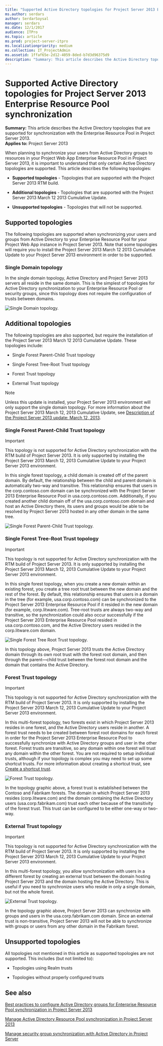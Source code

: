 ```yaml
---
title: "Supported Active Directory topologies for Project Server 2013 Enterprise Resource Pool synchronization"
ms.author: serdars
author: SerdarSoysal
manager: serdars
ms.date: 12/1/2017
audience: ITPro
ms.topic: article
ms.prod: project-server-itpro
ms.localizationpriority: medium
ms.collection: IT_ProjectAdmin
ms.assetid: 1ffaf65e-2d12-4059-8ded-b7d3d96375d9
description: "Summary: This article describes the Active Directory topologies that are supported for synchronization with the Enterprise Resource Pool in Project Server 2013."
---
```


# Supported Active Directory topologies for Project Server 2013 Enterprise Resource Pool synchronization
 
 **Summary:** This article describes the Active Directory topologies that are supported for synchronization with the Enterprise Resource Pool in Project Server 2013.<br/>
**Applies to:** Project Server 2013
  
When planning to synchronize your users from Active Directory groups to resources in your Project Web App Enterprise Resource Pool in Project Server 2013, it is important to understand that only certain Active Directory topologies are supported. This article describes the following topologies:
  
- **Supported topologies** - Topologies that are supported with the Project Server 2013 RTM build.
    
- **Additional topologies** - Topologies that are supported with the Project Server 2013 March 12 2013 Cumulative Update.
    
- **Unsupported topologies** - Topologies that will not be supported.
    
## Supported topologies

The following topologies are supported when synchronizing your users and groups from Active Directory to your Enterprise Resource Pool for your Project Web App instance in Project Server 2013. Note that some topologies will require you to install the Project Server 2013 March 12 2013 Cumulative Update to your Project Server 2013 environment in order to be supported. 
  
### Single Domain topology

In the single domain topology, Active Directory and Project Server 2013 servers all reside in the same domain. This is the simplest of topologies for Active Directory synchronization to your Enterprise Resource Pool or security groups, since this topology does not require the configuration of trusts between domains.
  
![Single Domain topology.](images/ADSyncSingleDomainTopology.jpg)
  
## Additional topologies

The following topologies are also supported, but require the installation of the Project Server 2013 March 12 2013 Cumulative Update. These topologies include:
  
- Single Forest Parent-Child Trust topology
    
- Single Forest Tree-Root Trust topology
    
- Forest Trust topology
    
- External Trust topology
    
> [!NOTE]
> Unless this update is installed, your Project Server 2013 environment will only support the single domain topology. For more information about the Project Server 2013 March 12, 2013 Cumulative Update, see [Description of the Project Server 2013 update: March 12, 2013](https://support.microsoft.com/kb/2768001). 
  
### Single Forest Parent-Child Trust topology

> [!IMPORTANT]
> This topology is not supported for Active Directory synchronization with the RTM build of Project Server 2013. It is only supported by installing the Project Server 2013 March 12, 2013 Cumulative Update to your Project Server 2013 environment. 
  
In this single forest topology, a child domain is created off of the parent domain. By default, the relationship between the child and parent domain is automatically two-way and transitive. This relationship ensures that users in the corp.contoso.com domain can be synchronized with the Project Server 2013 Enterprise Resource Pool in usa.corp.contoso.com. Additionally, if you created another child domain off of the usa.corp.contoso.com domain and host an Active Directory there, its users and groups would be able to be resolved by Project Server 2013 hosted in any other domain in the same tree.
  
![Single Forest Parent-Child Trust topology.](images/ADSyncSingleForestParentChildTrust.jpg)
  
### Single Forest Tree-Root Trust topology

> [!IMPORTANT]
> This topology is not supported for Active Directory synchronization with the RTM build of Project Server 2013. It is only supported by installing the Project Server 2013 March 12, 2013 Cumulative Update to your Project Server 2013 environment. 
  
In this single forest topology, when you create a new domain within an existing forest, you create a tree root trust between the new domain and the rest of the forest. By default, this relationship ensures that users in a domain in the tree (for example, usa.corp.contoso.com) can be synchronized to the Project Server 2013 Enterprise Resource Pool if it resided in the new domain (for example, corp.litware.com). Tree-root trusts are always two-way and transitive, so the synchronization could also occur successfully if the Project Server 2013 Enterprise Resource Pool resided in usa.corp.contoso.com, and the Active Directory users resided in the corp.litware.com domain.
  
![Single Forest Tree Root Trust topology.](images/ADSyncSingleForestTreeRootTrust.jpg)
  
In this topology above, Project Server 2013 trusts the Active Directory domain through its own root trust with the forest root domain, and then through the parent—child trust between the forest root domain and the domain that contains the Active Directory.
  
### Forest Trust topology

> [!IMPORTANT]
> This topology is not supported for Active Directory synchronization with the RTM build of Project Server 2013. It is only supported by installing the Project Server 2013 March 12, 2013 Cumulative Update to your Project Server 2013 environment. 
  
In this multi-forest topology, two forests exist in which Project Server 2013 resides in one forest, and the Active Directory users reside in another. A forest trust needs to be created between forest root domains for each forest in order for the Project Server 2013 Enterprise Resource Pool to successfully synchronize with Active Directory groups and user in the other forest. Forest trusts are transitive, so any domain within one forest will trust any domain within the other forest. You are not required to setup individual trusts, although if your topology is complex you may need to set up some shortcut trusts. For more information about creating a shortcut trust, see [Create a shortcut trust](/previous-versions/windows/it-pro/windows-server-2008-R2-and-2008/cc725721(v=ws.11)). 
  
![Forest Trust topology.](images/ADSyncForestTrust.jpg)
  
In the topology graphic above, a forest trust is established between the Contoso and Fabrikam forests. The domain in which Project Server 2013 resides (corp.litware.com) and the domain containing the Active Directory users (usa.corp.fabrikam.com) trust each other because of the transitivity of the forest trust. This trust can be configured to be either one-way or two-way.
  
### External Trust topology

> [!IMPORTANT]
> This topology is not supported for Active Directory synchronization with the RTM build of Project Server 2013. It is only supported by installing the Project Server 2013 March 12, 2013 Cumulative Update to your Project Server 2013 environment. 
  
In this multi-forest topology, you allow synchronization with users in a different forest by creating an external trust between the domain hosting Project Server 2013 and the domain hosting the Active Directory. This is useful if you need to synchronize users who reside in only a single domain, but not the whole forest. 
  
![External Trust topology.](images/ADSyncExternalTrust.jpg)
  
In the topology graphic above, Project Server 2013 can synchronize with groups and users in the usa.corp.fabrikam.com domain. Since an external trust is non-transitive, Project Server 2013 will not be able to synchronize with groups or users from any other domain in the Fabrikam forest.
  
## Unsupported topologies

All topologies not mentioned in this article as supported topologies are not supported. This includes (but not limited to):
  
- Topologies using Realm trusts
    
- Topologies without properly configured trusts
    
## See also


[Best practices to configure Active Directory groups for Enterprise Resource Pool synchronization in Project Server 2013](best-practices-to-configure-active-directory-groups-for-enterprise-resource-pool.md)
  
[Manage Active Directory Resource Pool synchronization in Project Server 2013](manage-active-directory-resource-pool-synchronization-in-project-server-2013.md)
  
[Manage security group synchronization with Active Directory in Project Server](manage-security-group-synchronization-with-active-directory-in-project-server.md)